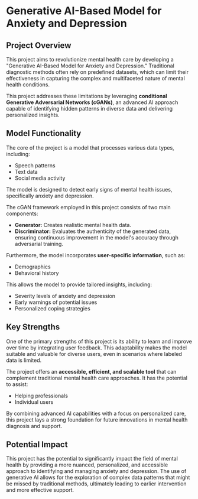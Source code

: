 # Generative AI-Based Model for Anxiety and Depression

## Project Overview

This project aims to revolutionize mental health care by developing a "Generative AI-Based Model for Anxiety and Depression." Traditional diagnostic methods often rely on predefined datasets, which can limit their effectiveness in capturing the complex and multifaceted nature of mental health conditions.

This project addresses these limitations by leveraging **conditional Generative Adversarial Networks (cGANs)**, an advanced AI approach capable of identifying hidden patterns in diverse data and delivering personalized insights.

## Model Functionality

The core of the project is a model that processes various data types, including:

* Speech patterns
* Text data
* Social media activity

The model is designed to detect early signs of mental health issues, specifically anxiety and depression.

The cGAN framework employed in this project consists of two main components:

* **Generator:** Creates realistic mental health data.
* **Discriminator:** Evaluates the authenticity of the generated data, ensuring continuous improvement in the model's accuracy through adversarial training.

Furthermore, the model incorporates **user-specific information**, such as:

* Demographics
* Behavioral history

This allows the model to provide tailored insights, including:

* Severity levels of anxiety and depression
* Early warnings of potential issues
* Personalized coping strategies

## Key Strengths

One of the primary strengths of this project is its ability to learn and improve over time by integrating user feedback. This adaptability makes the model suitable and valuable for diverse users, even in scenarios where labeled data is limited.

The project offers an **accessible, efficient, and scalable tool** that can complement traditional mental health care approaches. It has the potential to assist:

* Helping professionals
* Individual users

By combining advanced AI capabilities with a focus on personalized care, this project lays a strong foundation for future innovations in mental health diagnosis and support.

## Potential Impact

This project has the potential to significantly impact the field of mental health by providing a more nuanced, personalized, and accessible approach to identifying and managing anxiety and depression. The use of generative AI allows for the exploration of complex data patterns that might be missed by traditional methods, ultimately leading to earlier intervention and more effective support.
